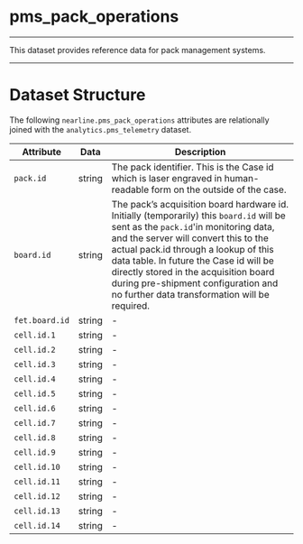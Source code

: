 # pms_pack_operations
---

This dataset provides reference data for pack management systems.

---

# Dataset Structure 

The following `nearline.pms_pack_operations` attributes are relationally joined with the `analytics.pms_telemetry` dataset. 

Attribute       | Data      | Description
---             | ---       | ---
`pack.id`       | string    | The pack identifier. This is the Case id which is laser engraved in human-readable form on the outside of the case.
`board.id`      | string    | The pack’s acquisition board hardware id. Initially (temporarily) this `board.id` will be sent as the `pack.id`'in monitoring data, and the server will convert this to the actual pack.id through a lookup of this data table. In future the Case id will be directly stored in the acquisition board during pre-shipment configuration and no further data transformation will be required.
`fet.board.id`  | string    | -
`cell.id.1`     | string    | -
`cell.id.2`     | string    | -
`cell.id.3`     | string    | -
`cell.id.4`     | string    | -
`cell.id.5`     | string    | -
`cell.id.6`     | string    | -
`cell.id.7`     | string    | -
`cell.id.8`     | string    | -
`cell.id.9`     | string    | -
`cell.id.10`    | string    | -
`cell.id.11`    | string    | -
`cell.id.12`    | string    | -
`cell.id.13`    | string    | -
`cell.id.14`    | string    | -


```

